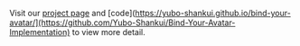 Visit our [project page](https://yubo-shankui.github.io/bind-your-avatar/) and [code](https://yubo-shankui.github.io/bind-your-avatar/](https://github.com/Yubo-Shankui/Bind-Your-Avatar-Implementation) to view more detail.
